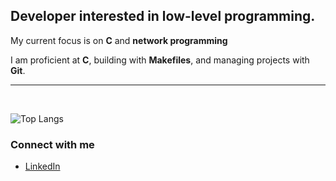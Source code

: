 ## Developer interested in low-level programming.

My current focus is on **C** and **network programming** 

I am proficient at **C**, building with **Makefiles**, and managing projects with **Git**.

---

<br>

![Top Langs](https://github-readme-stats.vercel.app/api/top-langs/?username=altCourier&layout=compact)

### Connect with me

-   [LinkedIn](https://www.linkedin.com/in/slauluyol/)
